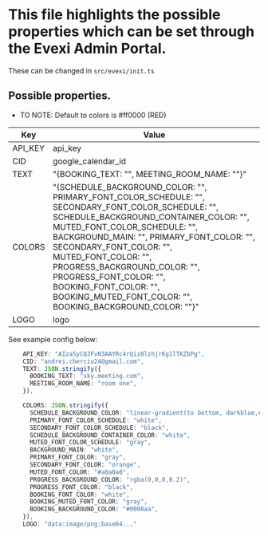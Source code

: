 # This file highlights the possible properties which can be set through the Evexi Admin Portal.

These can be changed in `src/evexi/init.ts`

## Possible properties.

- TO NOTE: Default to colors is #ff0000 (RED)

| Key     | Value                                                                                                                                                                                                                                                                                                                                                                                                                  |
| ------- | ---------------------------------------------------------------------------------------------------------------------------------------------------------------------------------------------------------------------------------------------------------------------------------------------------------------------------------------------------------------------------------------------------------------------- |
| API_KEY | api_key                                                                                                                                                                                                                                                                                                                                                                                                                |
| CID     | google_calendar_id                                                                                                                                                                                                                                                                                                                                                                                                     |
| TEXT    | "{BOOKING_TEXT: "", MEETING_ROOM_NAME: ""}"                                                                                                                                                                                                                                                                                                                                                                            |
| COLORS  | "{SCHEDULE_BACKGROUND_COLOR: "", PRIMARY_FONT_COLOR_SCHEDULE: "", SECONDARY_FONT_COLOR_SCHEDULE: "", SCHEDULE_BACKGROUND_CONTAINER_COLOR: "", MUTED_FONT_COLOR_SCHEDULE: "", BACKGROUND_MAIN: "", PRIMARY_FONT_COLOR: "", SECONDARY_FONT_COLOR: "", MUTED_FONT_COLOR: "", PROGRESS_BACKGROUND_COLOR: "", PROGRESS_FONT_COLOR: "", BOOKING_FONT_COLOR: "", BOOKING_MUTED_FONT_COLOR: "", BOOKING_BACKGROUND_COLOR: ""}" |
| LOGO    | logo                                                                                                                                                                                                                                                                                                                                                                                                                   |

See example config below:

```ts
    API_KEY: "AIzaSyCQJFvN3AAYRc4rQiz8lzhjrKg1lTKZbPg",
    CID: "andrei.cherciu24@gmail.com",
    TEXT: JSON.stringify({
      BOOKING_TEXT: "sky.meeting.com",
      MEETING_ROOM_NAME: "room one",
    }),

    COLORS: JSON.stringify({
      SCHEDULE_BACKGROUND_COLOR: "linear-gradient(to bottom, darkblue,#091351)",
      PRIMARY_FONT_COLOR_SCHEDULE: "white",
      SECONDARY_FONT_COLOR_SCHEDULE: "black",
      SCHEDULE_BACKGROUND_CONTAINER_COLOR: "white",
      MUTED_FONT_COLOR_SCHEDULE: "gray",
      BACKGROUND_MAIN: "white",
      PRIMARY_FONT_COLOR: "gray",
      SECONDARY_FONT_COLOR: "orange",
      MUTED_FONT_COLOR: "#a0a0a0",
      PROGRESS_BACKGROUND_COLOR: "rgba(0,0,0,0.2)",
      PROGRESS_FONT_COLOR: "black",
      BOOKING_FONT_COLOR: "white",
      BOOKING_MUTED_FONT_COLOR: "gray",
      BOOKING_BACKGROUND_COLOR: "#0000aa",
    }),
    LOGO: "data:image/png;base64..."
```
